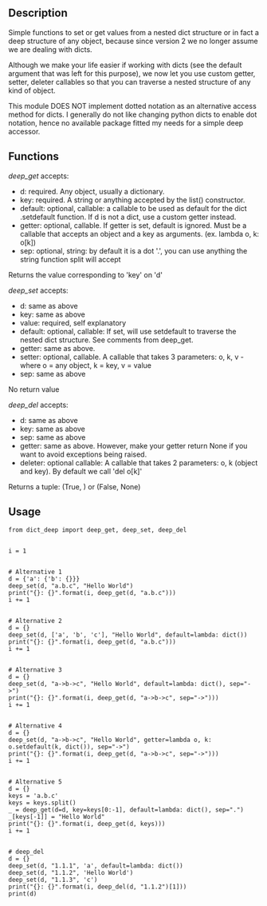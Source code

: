 ## Description

Simple functions to set or get values from a nested dict structure or in fact a deep structure of any object, because
since version 2 we no longer assume we are dealing with dicts.

Although we make your life easier if working with dicts (see the default argument that was left for this purpose),
we now let you use custom getter, setter, deleter callables so that you can traverse a nested structure of any kind of 
object.

This module DOES NOT implement dotted notation as an alternative access method for dicts.
I generally do not like changing python dicts to enable dot notation, hence no available
package fitted my needs for a simple deep accessor.


## Functions

*deep_get* accepts:
- d: required. Any object, usually a dictionary.
- key: required. A string or anything accepted by the list() constructor.
- default: optional, callable: a callable to be used as default for the dict .setdefault function. If d is not a dict, use a custom getter instead.
- getter: optional, callable. If getter is set, default is ignored. Must be a callable that accepts an object and a key as arguments. (ex. lambda o, k: o[k])
- sep: optional, string: by default it is a dot '.', you can use anything the string function split will accept

Returns the value corresponding to 'key' on 'd'


*deep_set* accepts:
- d: same as above
- key: same as above
- value: required, self explanatory
- default: optional, callable: If set, will use setdefault to traverse the nested dict structure. See comments from deep_get.
- getter: same as above.
- setter: optional, callable. A callable that takes 3 parameters: o, k, v - where o = any object, k = key, v = value  
- sep: same as above

No return value


*deep_del* accepts:
- d: same as above
- key: same as above
- sep: same as above
- getter: same as above. However, make your getter return None if you want to avoid exceptions being raised.
- deleter: optional callable: A callable that takes 2 parameters: o, k (object and key). By default we call 'del o[k]'

Returns a tuple:
(True, <value of the entry that was deleted>) or
(False, None)


## Usage

    from dict_deep import deep_get, deep_set, deep_del
    
    
    i = 1
    
    
    # Alternative 1
    d = {'a': {'b': {}}}
    deep_set(d, "a.b.c", "Hello World")
    print("{}: {}".format(i, deep_get(d, "a.b.c")))
    i += 1


    # Alternative 2
    d = {}
    deep_set(d, ['a', 'b', 'c'], "Hello World", default=lambda: dict())
    print("{}: {}".format(i, deep_get(d, "a.b.c")))    
    i += 1
    
    
    # Alternative 3
    d = {}
    deep_set(d, "a->b->c", "Hello World", default=lambda: dict(), sep="->")
    print("{}: {}".format(i, deep_get(d, "a->b->c", sep="->")))
    i += 1
    
    
    # Alternative 4
    d = {}
    deep_set(d, "a->b->c", "Hello World", getter=lambda o, k: o.setdefault(k, dict()), sep="->")
    print("{}: {}".format(i, deep_get(d, "a->b->c", sep="->")))
    i += 1
    
    
    # Alternative 5
    d = {}
    keys = 'a.b.c'
    keys = keys.split()
    _ = deep_get(d=d, key=keys[0:-1], default=lambda: dict(), sep=".")
    _[keys[-1]] = "Hello World"
    print("{}: {}".format(i, deep_get(d, keys)))
    i += 1
    
    
    # deep_del
    d = {}
    deep_set(d, "1.1.1", 'a', default=lambda: dict())
    deep_set(d, "1.1.2", 'Hello World')
    deep_set(d, "1.1.3", 'c')
    print("{}: {}".format(i, deep_del(d, "1.1.2")[1]))
    print(d)